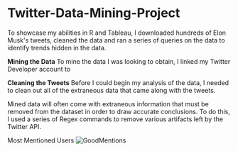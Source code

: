 # Twitter-Data-Mining-Project
To showcase my abilities in R and Tableau, I downloaded hundreds of Elon Musk's tweets, cleaned the data and ran a series of queries on the data to identify trends hidden in the data.

**Mining the Data**
To mine the data I was looking to obtain, I linked my Twitter Developer account to 


**Cleaning the Tweets**
Before I could begin my analysis of the data, I needed to clean out all of the extraneous data that came along with the tweets. 

Mined data will often come with extraneous information that must be removed from the dataset in order to draw accurate conclusions. To do this, I used a series of Regex commands to remove various artifacts left by the Twitter API.


Most Mentioned Users
![GoodMentions](https://user-images.githubusercontent.com/75497699/172689193-74afef5f-43f9-43cb-9f72-df0c108cb8ee.png)
